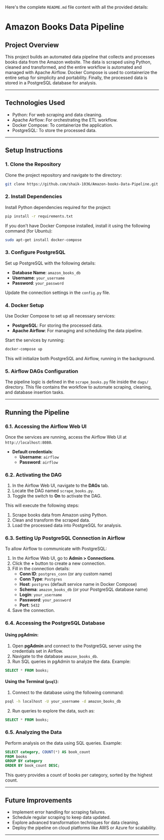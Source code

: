 Here's the complete `README.md` file content with all the provided details:  


# Amazon Books Data Pipeline

## Project Overview

This project builds an automated data pipeline that collects and processes books data from the Amazon website. The data is scraped using Python, cleaned and transformed, and the entire workflow is automated and managed with Apache Airflow. Docker Compose is used to containerize the entire setup for simplicity and portability. Finally, the processed data is stored in a PostgreSQL database for analysis.

---

## Technologies Used

- Python: For web scraping and data cleaning.
- Apache Airflow: For orchestrating the ETL workflow.
- Docker Compose: To containerize the application.
- PostgreSQL: To store the processed data.

---

## Setup Instructions

### 1. Clone the Repository

Clone the project repository and navigate to the directory:

```bash
git clone https://github.com/shaik-1036/Amazon-books-Data-Pipeline.git

```

### 2. Install Dependencies

Install Python dependencies required for the project:

```bash
pip install -r requirements.txt
```

If you don't have Docker Compose installed, install it using the following command (for Ubuntu):

```bash
sudo apt-get install docker-compose
```

### 3. Configure PostgreSQL

Set up PostgreSQL with the following details:

- **Database Name**: `amazon_books_db`
- **Username**: `your_username`
- **Password**: `your_password`

Update the connection settings in the `config.py` file.

### 4. Docker Setup

Use Docker Compose to set up all necessary services:

- **PostgreSQL**: For storing the processed data.
- **Apache Airflow**: For managing and scheduling the data pipeline.

Start the services by running:

```bash
docker-compose up
```

This will initialize both PostgreSQL and Airflow, running in the background.

### 5. Airflow DAGs Configuration

The pipeline logic is defined in the `scrape_books.py` file inside the `dags/` directory. This file contains the workflow to automate scraping, cleaning, and database insertion tasks.

---

## Running the Pipeline

### 6.1. Accessing the Airflow Web UI

Once the services are running, access the Airflow Web UI at `http://localhost:8080`.

- **Default credentials**:  
  - **Username**: `airflow`  
  - **Password**: `airflow`

### 6.2. Activating the DAG

1. In the Airflow Web UI, navigate to the **DAGs** tab.
2. Locate the DAG named `scrape_books.py`.
3. Toggle the switch to **On** to activate the DAG.

This will execute the following steps:
1. Scrape books data from Amazon using Python.
2. Clean and transform the scraped data.
3. Load the processed data into PostgreSQL for analysis.

### 6.3. Setting Up PostgreSQL Connection in Airflow

To allow Airflow to communicate with PostgreSQL:

1. In the Airflow Web UI, go to **Admin > Connections**.
2. Click the **+** button to create a new connection.
3. Fill in the connection details:
   - **Conn ID**: `postgres_conn` (or any custom name)
   - **Conn Type**: `Postgres`
   - **Host**: `postgres` (default service name in Docker Compose)
   - **Schema**: `amazon_books_db` (or your PostgreSQL database name)
   - **Login**: `your_username`
   - **Password**: `your_password`
   - **Port**: `5432`
4. Save the connection.

### 6.4. Accessing the PostgreSQL Database

#### Using pgAdmin:

1. Open **pgAdmin** and connect to the PostgreSQL server using the credentials set in Airflow.
2. Navigate to the database `amazon_books_db`.
3. Run SQL queries in pgAdmin to analyze the data. Example:

```sql
SELECT * FROM books;
```

#### Using the Terminal (`psql`):

1. Connect to the database using the following command:

```bash
psql -h localhost -U your_username -d amazon_books_db
```

2. Run queries to explore the data, such as:

```sql
SELECT * FROM books;
```

### 6.5. Analyzing the Data

Perform analysis on the data using SQL queries. Example:

```sql
SELECT category, COUNT(*) AS book_count 
FROM books 
GROUP BY category
ORDER BY book_count DESC;
```

This query provides a count of books per category, sorted by the highest count.

---



## Future Improvements

- Implement error handling for scraping failures.
- Schedule regular scraping to keep data updated.
- Explore advanced transformation techniques for data cleaning.
- Deploy the pipeline on cloud platforms like AWS or Azure for scalability.

---
